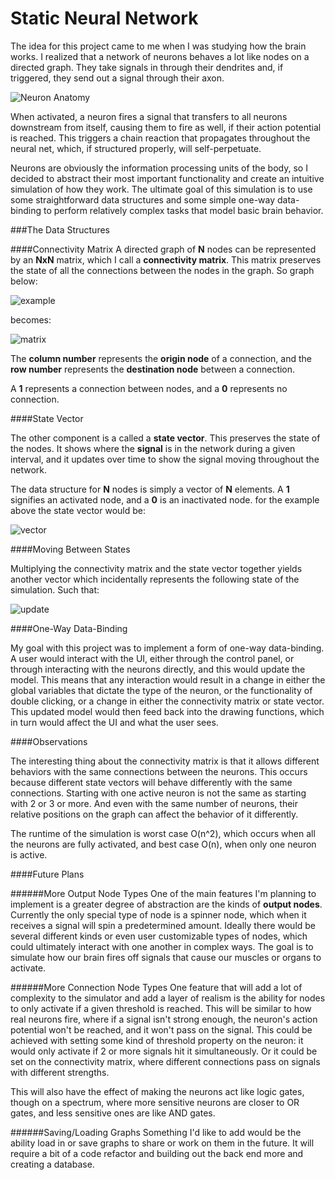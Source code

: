 # Static Neural Network

The idea for this project came to me when I was studying how the brain works. I realized that a network of neurons behaves a lot like nodes on a directed graph. They take signals in through their dendrites and, if triggered, they send out a signal through their axon.

![Neuron Anatomy](http://shajitheodore.com/wp-content/uploads/2015/09/Neuron.png)

When activated, a neuron fires a signal that transfers to all neurons downstream from itself, causing them to fire as well, if their action potential is reached. This triggers a chain reaction that propagates throughout the neural net, which, if structured properly, will self-perpetuate.

Neurons are obviously the information processing units of the body, so I decided to abstract their most important functionality and create an intuitive simulation of how they work. The ultimate goal of this simulation is to use some straightforward data structures and some simple one-way data-binding to perform relatively complex tasks that model basic brain behavior.

###The Data Structures

####Connectivity Matrix
A directed graph of **N** nodes can be represented by an **NxN** matrix, which I call a **connectivity matrix**. This matrix preserves the state of all the connections between the nodes in the graph. So graph below:

![example](https://s31.postimg.org/k3a2p9hnv/SNNexample.png)

becomes:

![matrix](https://s32.postimg.org/a4cnw4yp1/Connectivity_Matrix.png)

The **column number** represents the **origin node** of a connection, and the **row number** represents the **destination node** between a connection.

A **1** represents a connection between nodes, and a **0** represents no connection.

####State Vector

The other component is a called a **state vector**. This preserves the state of the nodes. It shows where the **signal** is in the network during a given interval, and it updates over time to show the signal moving throughout the network.

The data structure for **N** nodes is simply a vector of **N** elements. A **1** signifies an activated node, and a **0** is an inactivated node. for the example above the state vector would be:

![vector](https://s32.postimg.org/rsxopgos5/State_Vector.png)

####Moving Between States

Multiplying the connectivity matrix and the state vector together yields another vector which incidentally represents the following state of the simulation. Such that:

![update](https://s31.postimg.org/b4dm6ftff/Update_State.png)

####One-Way Data-Binding

My goal with this project was to implement a form of one-way data-binding. A user would interact with the UI, either through the control panel, or through interacting with the neurons directly, and this would update the model. This means that any interaction would result in a change in either the global variables that dictate the type of the neuron, or the functionality of double clicking, or a change in either the connectivity matrix or state vector.
This updated model would then feed back into the drawing functions, which in turn would affect the UI and what the user sees.

####Observations

The interesting thing about the connectivity matrix is that it allows different behaviors with the same connections between the neurons. This occurs because different state vectors will behave differently with the same connections. Starting with one active neuron is not the same as starting with 2 or 3 or more. And even with the same number of neurons, their relative positions on the graph can affect the behavior of it differently.

The runtime of the simulation is worst case O(n^2), which occurs when all the neurons are fully activated, and best case O(n), when only one neuron is active.

####Future Plans

######More Output Node Types
One of the main features I'm planning to implement is a greater degree of abstraction are the kinds of **output nodes**. Currently the only special type of node is a spinner node, which when it receives a signal will spin a predetermined amount. Ideally there would be several different kinds or even user customizable types of nodes, which could ultimately interact with one another in complex ways. The goal is to simulate how our brain fires off signals that cause our muscles or organs to activate.

######More Connection Node Types
One feature that will add a lot of complexity to the simulator and add a layer of realism is the ability for nodes to only activate if a given threshold is reached. This will be similar to how real neurons fire, where if a signal isn't strong enough, the neuron's action potential won't be reached, and it won't pass on the signal. This could be achieved with setting some kind of threshold property on the neuron: it would only activate if 2 or more signals hit it simultaneously. Or it could be set on the connectivity matrix, where different connections pass on signals with different strengths.

This will also have the effect of making the neurons act like logic gates, though on a spectrum, where more sensitive neurons are closer to OR gates, and less sensitive ones are like AND gates.

######Saving/Loading Graphs
Something I'd like to add would be the ability load in or save graphs to share or work on them in the future. It will require a bit of a code refactor and building out the back end more and creating a database.
